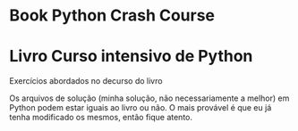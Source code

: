 # Book Python Crash Course
# Livro Curso intensivo de Python

Exercícios abordados no decurso do livro

Os arquivos de solução (minha solução, não necessariamente a melhor) em Python podem estar iguais ao livro ou não. O mais provável é que eu já tenha modificado os mesmos, então fique atento.


